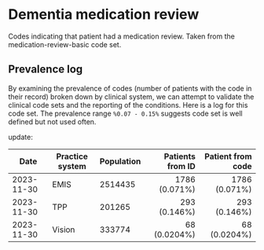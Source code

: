# Dementia medication review

Codes indicating that patient had a medication review. Taken from the medication-review-basic code set.


## Prevalence log

By examining the prevalence of codes (number of patients with the code in their record) broken down by clinical system, we can attempt to validate the clinical code sets and the reporting of the conditions. Here is a log for this code set. The prevalence range `%0.07 - 0.15%` suggests code set is well defined but not used often.

update:

| Date       | Practice system | Population | Patients from ID | Patient from code |
| ---------- | --------------- | ---------- | ---------------: | ----------------: |
| 2023-11-30 | EMIS | 2514435 | 1786 (0.071%) | 1786 (0.071%) | 
| 2023-11-30 | TPP | 201265 | 293 (0.146%) | 293 (0.146%) | 
| 2023-11-30 | Vision | 333774 | 68 (0.0204%) | 68 (0.0204%) | 